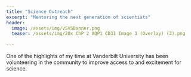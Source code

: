 ```yaml
---
title: "Science Outreach"
excerpt: "Mentoring the next generation of scientists"
header:
  image: /assets/img/VSVSBanner.png
  teaser: /assets/img/20x ChP 2 AQP1 CD31 Image 3 (Overlay) (3).png
   
---
```


One of the highlights of my time at Vanderbilt University has been volunteering in the community to improve access to and excitement for science. 

